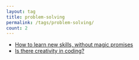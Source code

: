 ```yaml
---
layout: tag
title: problem-solving
permalink: /tags/problem-solving/
count: 2
---
```


- [How to learn new skills, without magic promises](https://calzone.proofofpizza.com/tech/opinion/how-to-learn-new-skills-wihtout-magic-promises/)
- [Is there creativity in coding?](https://calzone.proofofpizza.com/tech/opinion/is-there-creativity-in-programming/)
